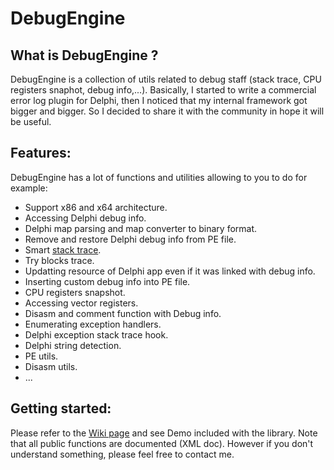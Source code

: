 # DebugEngine
## What is DebugEngine ?
DebugEngine is a collection of utils related to debug staff (stack trace, CPU registers snaphot, debug info,...).
Basically, I started to write a commercial error log plugin for Delphi, then I noticed that my internal framework got bigger and bigger. So I decided to share it with the community in hope it will be useful.

## Features:
DebugEngine has a lot of functions and utilities allowing to you to do for example:
- Support x86 and x64 architecture.
- Accessing Delphi debug info.
- Delphi map parsing and map converter to binary format.
- Remove and restore Delphi debug info from PE file.
- Smart [stack trace](https://github.com/MahdiSafsafi/DebugEngine/wiki/Stack-trace).
- Try blocks trace.
- Updatting resource of Delphi app even if it was linked with debug info.
- Inserting custom debug info into PE file.
- CPU registers snapshot.
- Accessing vector registers.
- Disasm and comment function with Debug info.
- Enumerating exception handlers.
- Delphi exception stack trace hook.
- Delphi string detection.
- PE utils.
- Disasm utils.
- ...

## Getting started:
Please refer to the [Wiki page](https://github.com/MahdiSafsafi/DebugEngine/wiki) and see Demo included with the library. 
Note that all public functions are documented (XML doc). However if you don't understand something, please feel free to contact me.



